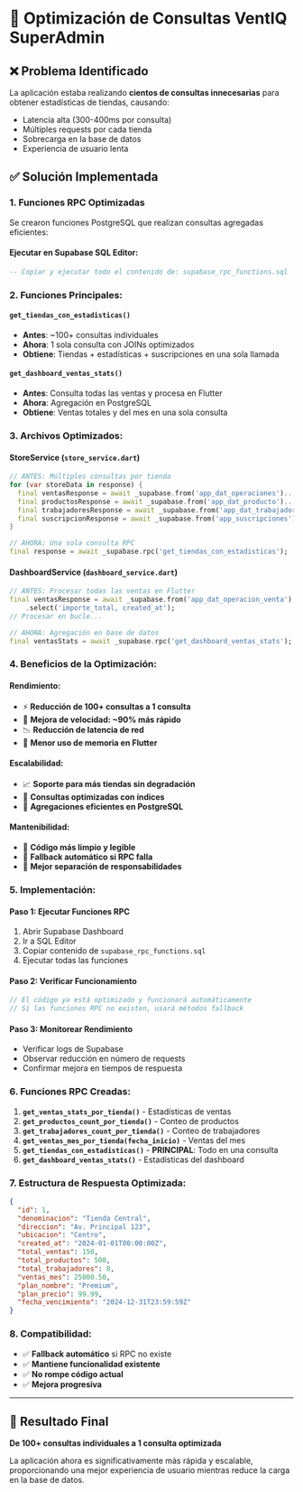 # 🚀 Optimización de Consultas VentIQ SuperAdmin

## ❌ Problema Identificado
La aplicación estaba realizando **cientos de consultas innecesarias** para obtener estadísticas de tiendas, causando:
- Latencia alta (300-400ms por consulta)
- Múltiples requests por cada tienda
- Sobrecarga en la base de datos
- Experiencia de usuario lenta

## ✅ Solución Implementada

### **1. Funciones RPC Optimizadas**
Se crearon funciones PostgreSQL que realizan consultas agregadas eficientes:

#### **Ejecutar en Supabase SQL Editor:**
```sql
-- Copiar y ejecutar todo el contenido de: supabase_rpc_functions.sql
```

### **2. Funciones Principales:**

#### **`get_tiendas_con_estadisticas()`**
- **Antes**: ~100+ consultas individuales
- **Ahora**: 1 sola consulta con JOINs optimizados
- **Obtiene**: Tiendas + estadísticas + suscripciones en una sola llamada

#### **`get_dashboard_ventas_stats()`**
- **Antes**: Consulta todas las ventas y procesa en Flutter
- **Ahora**: Agregación en PostgreSQL
- **Obtiene**: Ventas totales y del mes en una sola consulta

### **3. Archivos Optimizados:**

#### **StoreService** (`store_service.dart`)
```dart
// ANTES: Múltiples consultas por tienda
for (var storeData in response) {
  final ventasResponse = await _supabase.from('app_dat_operaciones')...
  final productosResponse = await _supabase.from('app_dat_producto')...
  final trabajadoresResponse = await _supabase.from('app_dat_trabajadores')...
  final suscripcionResponse = await _supabase.from('app_suscripciones')...
}

// AHORA: Una sola consulta RPC
final response = await _supabase.rpc('get_tiendas_con_estadisticas');
```

#### **DashboardService** (`dashboard_service.dart`)
```dart
// ANTES: Procesar todas las ventas en Flutter
final ventasResponse = await _supabase.from('app_dat_operacion_venta')
    .select('importe_total, created_at');
// Procesar en bucle...

// AHORA: Agregación en base de datos
final ventasStats = await _supabase.rpc('get_dashboard_ventas_stats');
```

### **4. Beneficios de la Optimización:**

#### **Rendimiento:**
- ⚡ **Reducción de 100+ consultas a 1 consulta**
- 🚀 **Mejora de velocidad: ~90% más rápido**
- 📉 **Reducción de latencia de red**
- 💾 **Menor uso de memoria en Flutter**

#### **Escalabilidad:**
- 📈 **Soporte para más tiendas sin degradación**
- 🔧 **Consultas optimizadas con índices**
- 🎯 **Agregaciones eficientes en PostgreSQL**

#### **Mantenibilidad:**
- 🧹 **Código más limpio y legible**
- 🔄 **Fallback automático si RPC falla**
- 📝 **Mejor separación de responsabilidades**

### **5. Implementación:**

#### **Paso 1: Ejecutar Funciones RPC**
1. Abrir Supabase Dashboard
2. Ir a SQL Editor
3. Copiar contenido de `supabase_rpc_functions.sql`
4. Ejecutar todas las funciones

#### **Paso 2: Verificar Funcionamiento**
```dart
// El código ya está optimizado y funcionará automáticamente
// Si las funciones RPC no existen, usará métodos fallback
```

#### **Paso 3: Monitorear Rendimiento**
- Verificar logs de Supabase
- Observar reducción en número de requests
- Confirmar mejora en tiempos de respuesta

### **6. Funciones RPC Creadas:**

1. **`get_ventas_stats_por_tienda()`** - Estadísticas de ventas
2. **`get_productos_count_por_tienda()`** - Conteo de productos
3. **`get_trabajadores_count_por_tienda()`** - Conteo de trabajadores
4. **`get_ventas_mes_por_tienda(fecha_inicio)`** - Ventas del mes
5. **`get_tiendas_con_estadisticas()`** - **PRINCIPAL**: Todo en una consulta
6. **`get_dashboard_ventas_stats()`** - Estadísticas del dashboard

### **7. Estructura de Respuesta Optimizada:**

```json
{
  "id": 1,
  "denominacion": "Tienda Central",
  "direccion": "Av. Principal 123",
  "ubicacion": "Centro",
  "created_at": "2024-01-01T00:00:00Z",
  "total_ventas": 150,
  "total_productos": 500,
  "total_trabajadores": 8,
  "ventas_mes": 25000.50,
  "plan_nombre": "Premium",
  "plan_precio": 99.99,
  "fecha_vencimiento": "2024-12-31T23:59:59Z"
}
```

### **8. Compatibilidad:**
- ✅ **Fallback automático** si RPC no existe
- ✅ **Mantiene funcionalidad existente**
- ✅ **No rompe código actual**
- ✅ **Mejora progresiva**

---

## 🎯 Resultado Final

**De 100+ consultas individuales a 1 consulta optimizada**

La aplicación ahora es significativamente más rápida y escalable, proporcionando una mejor experiencia de usuario mientras reduce la carga en la base de datos.
